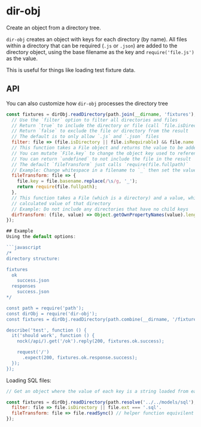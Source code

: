 dir-obj
=======

Create an object from a directory tree.

`dir-obj` creates an object with keys for each directory (by name).
All files within a directory that can be required (`.js` or `.json`) are added to the directory object, using the base filename as the key and `require('file.js')` as the value.

This is useful for things like loading test fixture data.

## API
You can also customize how `dir-obj` processes the directory tree

```javascript
const fixtures = dirObj.readDirectory(path.join(__dirname, 'fixtures'), {
  // Use the `filter` option to filter all directories and files
  // Return `true` to include the directory or file (call `file.isDirectory` to check)
  // Return `false` to exclude the file or directory from the result
  // The default is to only allow `.js` and `.json` files
  filter: file => (file.isDirectory || file.isRequirable) && file.name !== 'index.js',
  // This function takes a File object and returns the value to be added to the object
  // You can mutate `File.key` to change the object key used to reference the value
  // You can return `undefined` to not include the file in the result
  // The default `fileTransform` just calls `require(file.fullpath)`
  // Example: Change whitespace in a filename to `_` then set the value using `require`
  fileTransform: file => {
    file.key = file.basename.replace(/\s/g, '_');
    return require(file.fullpath);
  },
  // This function takes a File (which is a directory) and a value, which is the recursively
  // calculated value of that directory
  // Example: Do not include any directories that have no child keys
  dirTransform: (file, value) => Object.getOwnPropertyNames(value).length > 0 ? value : undefined
});

## Example
Using the default options:

```javascript
/*
directory structure:

fixtures
  ok
    success.json
  responses
    success.json
*/

const path = require('path');
const dirObj = require('dir-obj');
const fixtures = dirObj.readDirectory(path.combine(__dirname, '/fixtures'));

describe('test', function () {
  it('should work', function () {
    nock(/api/).get('/ok').reply(200, fixtures.ok.success);

    request('/')
      .expect(200, fixtures.ok.response.success);
  });
});
```

Loading SQL files:

```javascript
// Get an object where the value of each key is a string loaded from each SQL file

const fixtures = dirObj.readDirectory(path.resolve('../../models/sql'), {
  filter: file => file.isDirectory || file.ext === '.sql'.
  fileTransform: file => file.readSync() // helper function equivilent to `fs.readFileSync(file.fullpath, 'utf8')`
});

```
